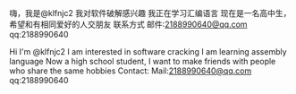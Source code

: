 嗨，我是@klfnjc2
我对软件破解感兴趣
我正在学习汇编语言
现在是一名高中生，希望和有相同爱好的人交朋友
联系方式
邮件:2188990640@qq.com
qq:2188990640

Hi I'm @klfnjc2
I am interested in software cracking
I am learning assembly language
Now a high school student, I want to make friends with people who share the same hobbies
Contact:
Mail:2188990640@qq.com
qq:2188990640
